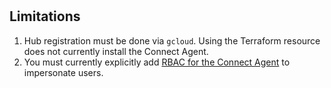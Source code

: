#

## Limitations

1. Hub registration must be done via `gcloud`. Using the Terraform resource does not currently install the Connect Agent.
2. You must currently explicitly add [RBAC for the Connect Agent](https://cloud.google.com/anthos/multicluster-management/gateway/setup#kubectl) to impersonate users.